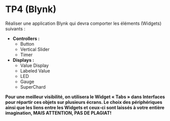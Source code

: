 # TP4 (Blynk)

Réaliser une application Blynk qui devra comporter les éléments (Widgets) suivants :
- __Controllers :__
  - Button
  - Vertical Slider
  - Timer
- __Displays :__
  - Value Display
  - Labeled Value
  - LED
  - Gauge
  - SuperChard

__Pour une meilleur visibilité, on utilisera le Widget « Tabs » dans Interfaces pour
répartir ces objets sur plusieurs écrans.
Le choix des périphériques ainsi que les liens entre les Widgets et ceux-ci sont laissés
à votre entière imagination, MAIS ATTENTION, PAS DE PLAGIAT!__

